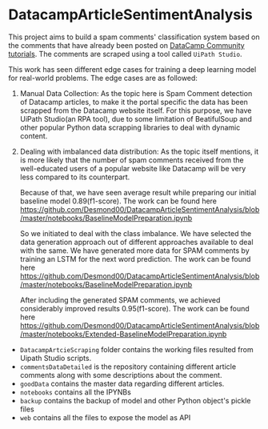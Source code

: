 # DatacampArticleSentimentAnalysis

This project aims to build a spam comments' classification system based on the comments that have already been posted on [DataCamp Community tutorials](http://datacamp.com/community/tutorials/). The comments are scraped using a tool called `UiPath Studio`. 

This work has seen different edge cases for training a deep learning model for real-world problems.
The edge cases are as followed:
1. Manual Data Collection:
    As the topic here is Spam Comment detection of Datacamp articles, to make it the portal specific the data has been scrapped from the Datacamp website itself. For this purpose, we have UiPath Studio(an RPA tool), due to some limitation of BeatifulSoup and other popular Python data scrapping libraries to deal with dynamic content.

2. Dealing with imbalanced data distribution:
    As the topic itself mentions, it is more likely that the number of spam comments received from the well-educated users of a popular website like Datacamp will be very less compared to its counterpart. 

    Because of that, we have seen average result while preparing our initial baseline model 0.89(f1-score).
    The work can be found here https://github.com/Desmond00/DatacampArticleSentimentAnalysis/blob/master/notebooks/BaselineModelPreparation.ipynb

    So we initiated to deal with the class imbalance. We have selected the data generation approach out of different approaches available to deal with the same. We have generated more data for SPAM comments by training an LSTM for the next word prediction. 
    The work can be found here https://github.com/Desmond00/DatacampArticleSentimentAnalysis/blob/master/notebooks/BaselineModelPreparation.ipynb

    After including the generated SPAM comments, we achieved considerably improved results 0.95(f1-score).
    The work can be found here https://github.com/Desmond00/DatacampArticleSentimentAnalysis/blob/master/notebooks/Extended-BaselineModelPreparation.ipynb


* `DatacampArtcieScraping` folder contains the working files resulted from Uipath Studio scripts.
* `commentsDataDetailed` is the repository containing different article comments along with some descriptions about the comment.
* `goodData` contains the master data regarding different articles.
* `notebooks` contains all the IPYNBs
* `backup` contains the backup of model and other Python object's pickle files
* `web` contains all the files to expose the model as API
